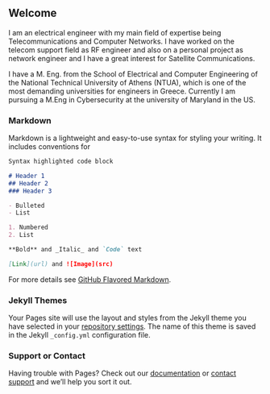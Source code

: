 ## Welcome

I am an electrical engineer with my main field of expertise being Telecommunications and Computer Networks. I have worked on the telecom support field as RF engineer and also on a personal project as network engineer and I have a great interest for Satellite Communications.

I have a M. Eng. from the School of Electrical and Computer Engineering of the National Technical University of Athens (NTUA), which is one of the most demanding universities for engineers in Greece. Currently I am pursuing a M.Eng in Cybersecurity at the university of Maryland in the US.

### Markdown

Markdown is a lightweight and easy-to-use syntax for styling your writing. It includes conventions for

```markdown
Syntax highlighted code block

# Header 1
## Header 2
### Header 3

- Bulleted
- List

1. Numbered
2. List

**Bold** and _Italic_ and `Code` text

[Link](url) and ![Image](src)
```

For more details see [GitHub Flavored Markdown](https://guides.github.com/features/mastering-markdown/).

### Jekyll Themes

Your Pages site will use the layout and styles from the Jekyll theme you have selected in your [repository settings](https://github.com/SotiriaSt/SotiriaSt.github.io/settings). The name of this theme is saved in the Jekyll `_config.yml` configuration file.

### Support or Contact

Having trouble with Pages? Check out our [documentation](https://help.github.com/categories/github-pages-basics/) or [contact support](https://github.com/contact) and we’ll help you sort it out.
